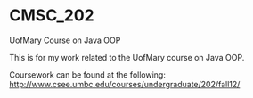 CMSC_202
========

UofMary Course on Java OOP

This is for my work related to the UofMary course on Java OOP.

Coursework can be found at the following:
http://www.csee.umbc.edu/courses/undergraduate/202/fall12/
